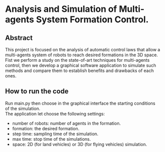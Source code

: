 # Analysis and Simulation of Multi-agents System Formation Control.

## Abstract 
This project is focused on the analysis of automatic control laws that allow a multi-agents system of robots to reach desired formations in the 3D space. 
Fist we perform a study on the state-of-art techniques for multi-agents control, then we develop a graphical software application to simulate such methods and compare them to establish benefits and drawbacks of each ones.

## How to run the code 
Run main.py then choose in the graphical interface the starting conditions of the simulation.  
The application let choose the following settings:
- number of robots: number of agents in the formation.
- formation: the desired formation. 
- step time: sampling time of the simulation.
- max time: stop time of the simulations.
- space: 2D (for land vehicles) or 3D (for flying vehicles) simulation.

